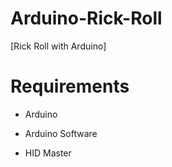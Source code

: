 # Arduino-Rick-Roll

[Rick Roll with Arduino]

# Requirements

- Arduino

- Arduino Software

- HID Master
